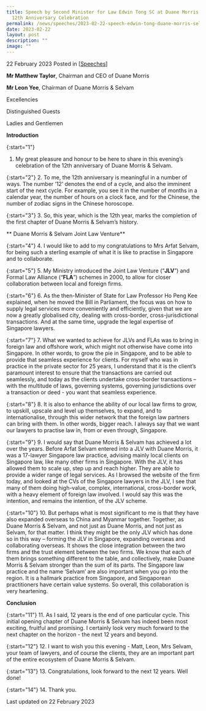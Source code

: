```yaml
---
title: Speech by Second Minister for Law Edwin Tong SC at Duane Morris & Selvam LLP's
  12th Anniversary Celebration
permalink: /news/speeches/2023-02-22-speech-edwin-tong-duane-morris-selvam-12th-anniversary-celebration/
date: 2023-02-22
layout: post
description: ""
image: ""
---
```

22 February 2023 Posted in [[Speeches](/news/speeches)]

**Mr Matthew Taylor**, Chairman and CEO of Duane Morris

**Mr Leon Yee**, Chairman of Duane Morris & Selvam

Excellencies

Distinguished Guests

Ladies and Gentlemen

**Introduction** 

{:start="1"}
1.	My great pleasure and honour to be here to share in this evening’s celebration of the 12th anniversary of Duane Morris & Selvam.

{:start="2"}
2.	To me, the 12th anniversary is meaningful in a number of ways. The number ‘12’ denotes the end of a cycle, and also the imminent start of the next cycle. For example, you see it in the number of months in a calendar year, the number of hours on a clock face, and for the Chinese, the number of zodiac signs in the Chinese horoscope.

{:start="3"}
3.	So, this year, which is the 12th year, marks the completion of the first chapter of Duane Morris & Selvam’s history.

** Duane Morris & Selvam Joint Law Venture**

{:start="4"}
4.	I would like to add to my congratulations to Mrs Arfat Selvam, for being such a sterling example of what it is like to practise in Singapore and to collaborate.

{:start="5"}
5.	My Ministry introduced the Joint Law Venture (“<b>JLV</b>”) and Formal Law Alliance (“<b>FLA</b>”) schemes in 2000, to allow for closer collaboration between local and foreign firms. 

{:start="6"}
6.	As the then-Minister of State for Law Professor Ho Peng Kee explained, when he moved the Bill in Parliament, the focus was on how to supply legal services more conveniently and efficiently, given that we are now a greatly globalised city, dealing with cross-border, cross-jurisdictional transactions. And at the same time, upgrade the legal expertise of Singapore lawyers.

{:start="7"}
7.	What we wanted to achieve for JLVs and FLAs was to bring in foreign law and offshore work, which might not otherwise have come into Singapore. In other words, to grow the pie in Singapore, and to be able to provide that seamless experience for clients. For myself who was in practice in the private sector for 25 years, I understand that it is the client’s paramount interest to ensure that the transactions are carried out seamlessly, and today as the clients undertake cross-border transactions – with the multitude of laws, governing systems, governing jurisdictions over a transaction or deed - you want that seamless experience.

{:start="8"}
8.	It is also to enhance the ability of our local law firms to grow, to upskill, upscale and level up themselves, to expand, and to internationalise, through this wider network that the foreign law partners can bring with them. In other words, bigger reach. I always say that we want our lawyers to practise law in, from or even through, Singapore.

{:start="9"}
9.	I would say that Duane Morris & Selvam has achieved a lot over the years. Before Arfat Selvam entered into a JLV with Duane Morris, it was a 17-lawyer Singapore law practice, advising mainly local clients on Singapore law, like many other firms in Singapore. With the JLV, it has allowed them to scale up, step up and reach higher. They are able to provide a wider range of legal services. As I browsed the website of the firm today, and looked at the CVs of the Singapore lawyers in the JLV, I see that many of them doing high-value, complex, international, cross-border work, with a heavy element of foreign law involved. I would say this was the intention, and remains the intention, of the JLV scheme.

{:start="10"}
10.	But perhaps what is most significant to me is that they have also expanded overseas to China and Myanmar together. Together, as Duane Morris & Selvam, and not just as Duane Morris, and not just as Selvam, for that matter. I think they might be the only JLV which has done so in this way – forming the JLV in Singapore, expanding overseas and collaborating overseas. It shows the close integration between the two firms and the trust element between the two firms. We know that each of them brings something different to the table, and collectively, make Duane Morris & Selvam stronger than the sum of its parts. The Singapore law practice and the name ‘Selvam’ are also important when you go into the region. It is a hallmark practice from Singapore, and Singaporean practitioners have certain value systems. So overall, this collaboration is very heartening.

**Conclusion** 

{:start="11"}
11.	As I said, 12 years is the end of one particular cycle. This initial opening chapter of Duane Morris & Selvam has indeed been most exciting, fruitful and promising. I certainly look very much forward to the next chapter on the horizon - the next 12 years and beyond.

{:start="12"}
12.	I want to wish you this evening - Matt, Leon, Mrs Selvam, your team of lawyers, and of course the clients, they are an important part of the entire ecosystem of Duane Morris & Selvam.

{:start="13"}
13.	Congratulations, look forward to the next 12 years. Well done!  

{:start="14"}
14.	Thank you.

<p class="right-side-updated">Last updated on 22 February 2023</p>

